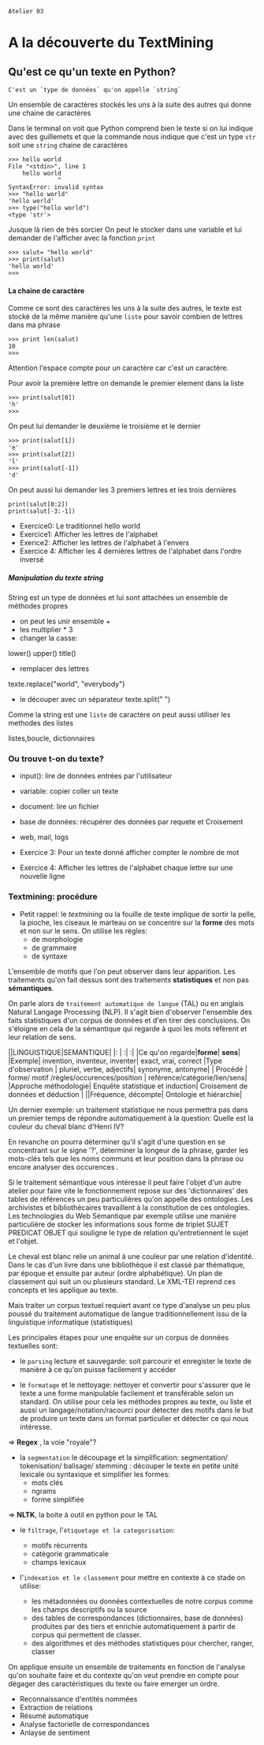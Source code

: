 `Atelier 03`
# A la découverte du TextMining





## Qu'est ce qu'un texte en Python?
    C'est un `type de données` qu'on appelle `string`
Un ensemble de caractères stockés les uns à la suite des autres qui donne une chaine de caractères

Dans le terminal on voit que Python comprend bien le texte si on lui indique avec des guillemets et que la commande nous indique
que c'est un type `str` soit une `string` chaine de caractères
```
>>> hello world
File "<stdin>", line 1
    hello world
              ^
SyntaxError: invalid syntax
>>> "hello world"
'hello world'
>>> type("hello world")
<type 'str'>
```
Jusque là rien de très sorcier
On peut le stocker dans une variable
et lui demander de l'afficher avec la fonction `print`
```
>>> salut= "hello world"
>>> print(salut)
'hello world'
>>>
```
#### La chaine de caractère
Comme ce sont des caractères les uns à la suite des autres, le texte est stocké de la même manière qu'une `liste`
pour savoir combien de lettres dans ma phrase
```
>>> print len(salut)
10
>>>
```
Attention l'espace compte pour un caractère car c'est un caractère.

Pour avoir la première lettre on demande le premier element dans la liste
```
>>> print(salut[0])
'h'
>>>
```
On peut lui demander le deuxième le troisième et le dernier
```
>>> print(salut[1])
'e'
>>> print(salut[2])
'l'
>>> print(salut[-1])
'd'
```
On peut aussi lui demander
les 3 premiers lettres et les trois dernières
```
print(salut[0:2])
print(salut[-3:-1])
```
* Exercice0: Le traditionnel hello world
* Exercice1: Afficher les lettres de l'alphabet
* Exerice2: Afficher les lettres de l'alphabet à l'envers
* Exercice 4: Afficher les 4 dernières lettres de l'alphabet dans l'ordre inversé
##### Manipulation du texte string
String est un type de données et lui sont attachées un ensemble de méthodes propres
* on peut les unir ensemble +
* les multiplier * 3
* changer la casse:

lower()
upper()
title()

* remplacer des lettres

texte.replace("world", "everybody")
* le découper avec un séparateur
texte.split(" ")

Comme la string est une `liste` de caractère on peut aussi utiliser les methodes des listes

listes,boucle, dictionnaires

### Ou trouve t-on du texte?
* input(): lire de données entrées par l'utilisateur
* variable: copier coller un texte
* document: lire un fichier
* base de données: récupérer des données par requete et Croisement
* web, mail, logs

* Exercice 3: Pour un texte donné afficher compter le nombre de mot


* Exercice 4: Afficher les lettres de l'alphabet chaque lettre sur une nouvelle ligne

### Textmining: procédure
* Petit rappel: le *textmining* ou la fouille de texte implique de sortir la pelle, la pioche, les ciseaux le marteau on se concentre sur la **forme** des mots et non sur le sens. On utilise les règles:
  * de morphologie
  * de grammaire
  * de syntaxe

L'ensemble de motifs que l'on peut observer dans leur apparition. Les traitements qu'on fait dessus sont des traitements **statistiques** et non pas **sémantiques**.

On parle alors de `traitement automatique de langue` (TAL) ou en anglais Natural Langage Processing (NLP). Il s'agit bien d'observer l'ensemble des faits statistiques d'un corpus de données et d'en tirer des conclusions.
On s'éloigne en cela de la sémantique qui regarde à quoi les mots réfèrent et leur relation de sens.

||LINGUISTIQUE|SEMANTIQUE|
|: | :| :|
|Ce qu'on regarde|**forme**| **sens**|
|Exemple| invention, inventeur, inventer| exact, vrai, correct
|Type d'observation | pluriel, verbe, adjectifs| synonyme, antonyme|
| Procédé | forme/ motif /règles/occurences/position | reférence/catégorie/lien/sens|
|Approche méthodologie| Enquête statistique et induction| Croisement de données et déduction |
||Fréquence, décompte| Ontologie et hiérarchie|

Un dernier exemple:
un traitement statistique ne nous permettra pas dans un premier temps de répondre automatiquement à la question: Quelle est la couleur du cheval blanc d'Henri IV?

En revanche on pourra déterminer qu'il s'agit d'une question en se concentrant sur le signe '?', déterminer la longeur de la phrase, garder les mots-clés tels que les noms communs et leur position dans la phrase ou  encore analyser des occurences .

Si le traitement sémantique vous intéresse il peut faire l'objet d'un autre atelier pour faire vite le fonctionnement repose sur des 'dictionnaires' des tables de références un peu particulières qu'on appelle des ontologies. Les archivistes et bibliothécaires travaillent à la constitution de ces ontologies.
Les technologies du Web Sémantique par exemple utilise une manière particulière de stocker les informations sous forme de triplet SUJET PREDICAT OBJET qui souligne le type de relation qu'entretiennent le sujet et l'objet.

Le cheval est blanc relie un animal à une couleur par une relation d'identité.
Dans le cas d'un livre dans une bibliothèque il est classé par thématique, par époque et ensuite par auteur (ordre alphabétique). Un plan de classement qui suit un ou plusieurs standard. Le XML-TEI reprend ces concepts et les applique au texte.

Mais traiter un corpus textuel requiert avant ce type d'analyse un peu plus poussé du traitement automatique de langue traditionnellement issu de la linguistique informatique (statistiques)

Les principales étapes pour une enquête sur un corpus de données textuelles sont:

* le `parsing` lecture et sauvegarde: soit parcourir et enregister le texte de manière à ce qu'on puisse facilement y accéder

* le `formatage` et le nettoyage: nettoyer et convertir pour s'assurer que le texte a une forme manipulable facilement et transférable selon un standard.
On utilise pour cela les méthodes propres au texte, ou liste et aussi un langage/notation/racourci pour détecter des motifs dans le but de produire un texte dans un format particulier et détecter ce qui nous intéresse.

=> **Regex** , la voie "royale"?


* la `segmentation` le découpage et la simplification: segmentation/ tokenisation/ balisage/ stemming : découper le texte en petite unité lexicale ou syntaxique et simplifier les formes:
  - mots clés
  - ngrams
  - forme simplifiée

=> **NLTK**, la boite à outil en python pour le TAL
* le `filtrage`, l'`étiquetage et la categorisation`:

  - motifs récurrents
  - catégorie grammaticale
  - champs lexicaux

* l'`indexation et le classement`
pour mettre en contexte
à ce stade on utilise:
  *  les métadonnées ou données contextuelles de notre corpus comme les champs descriptifs ou la source
  * des tables de correspondances (dictionnaires, base de données) produites par des tiers et enrichie automatiquement à partir de corpus qui permettent de classer.
  * des algorithmes et des méthodes statistiques pour chercher, ranger, classer

On applique ensuite un ensemble de traitements en fonction de l'analyse qu'on souhaite faire et du contexte qu'on veut prendre en compte pour dégager des caractéristiques du texte ou faire emerger un ordre.

* Reconnaissance d'entités nommées
* Extraction de relations
* Résumé automatique
* Analyse factorielle de correspondances
* Anlayse de sentiment
